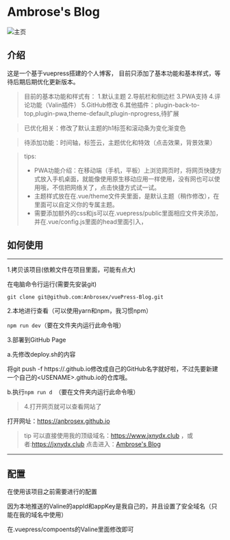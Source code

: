 Ambrose's Blog
=
![主页](https://upload-images.jianshu.io/upload_images/18711454-97a8f2de3df3e83e.png?imageMogr2/auto-orient/strip%7CimageView2/2/w/1240)



介绍
---
这是一个基于vuepress搭建的个人博客，
目前只添加了基本功能和基本样式，等待后期后期优化更新版本。

>目前的基本功能和样式有：
>1.默认主题
>2.导航栏和侧边栏
>3.PWA支持
>4.评论功能（Valin插件）
>5.GitHub修改
>6.其他插件：plugin-back-to-top,plugin-pwa,theme-default,plugin-nprogress,待扩展

>已优化相关：修改了默认主题的h1标签和滚动条为变化渐变色

>待添加功能：时间轴，标签云，主题优化和特效（点击效果，背景效果）


>tips:
>+ PWA功能介绍：在移动端（手机，平板）上浏览网页时，将网页快捷方式放入手机桌面，就能像使用原生移动应用一样使用，没有网也可以使用哦，不信把网络关了，点击快捷方式试一试。
>+ 主题样式放在在.vue/theme文件夹里面，是默认主题（稍作修改），在里面可以自定义你的专属主题。
>+ 需要添加额外的css和js可以在.vuepress/public里面相应文件夹添加，并在.vue/config.js里面的head里面引入，



如何使用
-----

---

1.拷贝该项目(依赖文件在项目里面，可能有点大)

在电脑命令行运行(需要先安装git)

`git clone git@github.com:Anbrosex/vuePress-Blog.git`

2.本地进行查看（可以使用yarn和npm，我习惯npm）

`npm run dev`（要在文件夹内运行此命令哦）

3.部署到GitHub Page

a.先修改deploy.sh的内容

将git push -f https://<USERNAME>.github.io修改成自己的GitHub名字就好啦，不过先要新建一个自己的\<USENAME>.github.io的仓库哦。

b.执行`npm run d `（要在文件夹内运行此命令哦）


>4.打开网页就可以查看网站了

打开网址：https://anbrosex.github.io

>tip
>可以直接使用我的顶级域名：https://www.jxnydx.club ，或者:https://jxnydx.club
点击进入：[Ambrose's Blog](https://jxnydx.club "AMbrose's Blog")






---

配置
----

在使用该项目之前需要进行的配置

因为本地推送的Valine的appId和appKey是我自己的，并且设置了安全域名（只能在我的域名中使用）

在.vuepress/compoents的Valine里面修改即可
